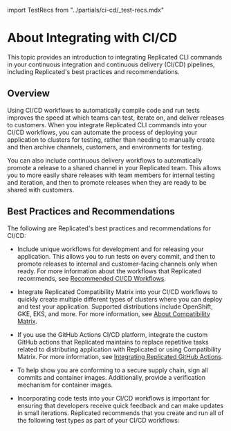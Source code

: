import TestRecs from "../partials/ci-cd/_test-recs.mdx"

# About Integrating with CI/CD

This topic provides an introduction to integrating Replicated CLI commands in your continuous integration and continuous delivery (CI/CD) pipelines, including Replicated's best practices and recommendations.

## Overview

Using CI/CD workflows to automatically compile code and run tests improves the speed at which teams can test, iterate on, and deliver releases to customers. When you integrate Replicated CLI commands into your CI/CD workflows, you can automate the process of deploying your application to clusters for testing, rather than needing to manually create and then archive channels, customers, and environments for testing.

You can also include continuous delivery workflows to automatically promote a release to a shared channel in your Replicated team. This allows you to more easily share releases with team members for internal testing and iteration, and then to promote releases when they are ready to be shared with customers.

## Best Practices and Recommendations

The following are Replicated's best practices and recommendations for CI/CD:

* Include unique workflows for development and for releasing your application. This allows you to run tests on every commit, and then to promote releases to internal and customer-facing channels only when ready. For more information about the workflows that Replicated recommends, see [Recommended CI/CD Workflows](ci-workflows).

* Integrate Replicated Compatibility Matrix into your CI/CD workflows to quickly create multiple different types of clusters where you can deploy and test your application. Supported distributions include OpenShift, GKE, EKS, and more. For more information, see [About Compatibility Matrix](testing-about).

* If you use the GitHub Actions CI/CD platform, integrate the custom GitHub actions that Replicated maintains to replace repetitive tasks related to distributing application with Replicated or using Compatibility Matrix. For more information, see [Integrating Replicated GitHub Actions](/vendor/ci-workflows-github-actions).

* To help show you are conforming to a secure supply chain, sign all commits and container images. Additionally, provide a verification mechanism for container images.

* Incorporating code tests into your CI/CD workflows is important for ensuring that developers receive quick feedback and can make updates in small iterations. Replicated recommends that you create and run all of the following test types as part of your CI/CD workflows:
    <TestRecs/>